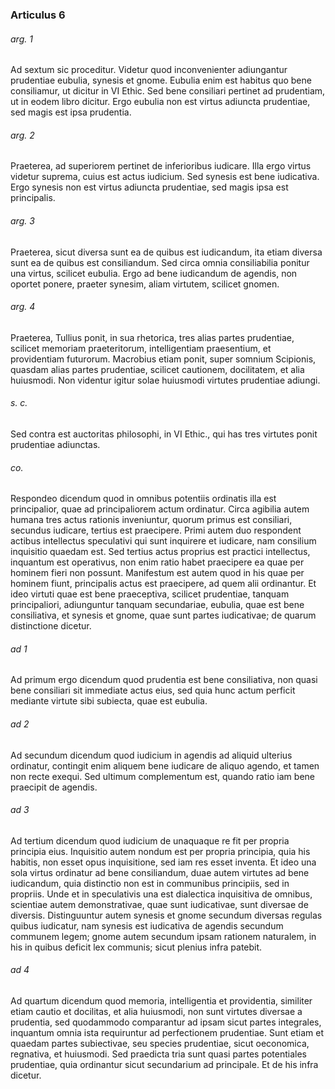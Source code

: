 ### Articulus 6

###### arg. 1
Ad sextum sic proceditur. Videtur quod inconvenienter adiungantur prudentiae eubulia, synesis et gnome. Eubulia enim est habitus quo bene consiliamur, ut dicitur in VI Ethic. Sed bene consiliari pertinet ad prudentiam, ut in eodem libro dicitur. Ergo eubulia non est virtus adiuncta prudentiae, sed magis est ipsa prudentia.

###### arg. 2
Praeterea, ad superiorem pertinet de inferioribus iudicare. Illa ergo virtus videtur suprema, cuius est actus iudicium. Sed synesis est bene iudicativa. Ergo synesis non est virtus adiuncta prudentiae, sed magis ipsa est principalis.

###### arg. 3
Praeterea, sicut diversa sunt ea de quibus est iudicandum, ita etiam diversa sunt ea de quibus est consiliandum. Sed circa omnia consiliabilia ponitur una virtus, scilicet eubulia. Ergo ad bene iudicandum de agendis, non oportet ponere, praeter synesim, aliam virtutem, scilicet gnomen.

###### arg. 4
Praeterea, Tullius ponit, in sua rhetorica, tres alias partes prudentiae, scilicet memoriam praeteritorum, intelligentiam praesentium, et providentiam futurorum. Macrobius etiam ponit, super somnium Scipionis, quasdam alias partes prudentiae, scilicet cautionem, docilitatem, et alia huiusmodi. Non videntur igitur solae huiusmodi virtutes prudentiae adiungi.

###### s. c.
Sed contra est auctoritas philosophi, in VI Ethic., qui has tres virtutes ponit prudentiae adiunctas.

###### co.
Respondeo dicendum quod in omnibus potentiis ordinatis illa est principalior, quae ad principaliorem actum ordinatur. Circa agibilia autem humana tres actus rationis inveniuntur, quorum primus est consiliari, secundus iudicare, tertius est praecipere. Primi autem duo respondent actibus intellectus speculativi qui sunt inquirere et iudicare, nam consilium inquisitio quaedam est. Sed tertius actus proprius est practici intellectus, inquantum est operativus, non enim ratio habet praecipere ea quae per hominem fieri non possunt. Manifestum est autem quod in his quae per hominem fiunt, principalis actus est praecipere, ad quem alii ordinantur. Et ideo virtuti quae est bene praeceptiva, scilicet prudentiae, tanquam principaliori, adiunguntur tanquam secundariae, eubulia, quae est bene consiliativa, et synesis et gnome, quae sunt partes iudicativae; de quarum distinctione dicetur.

###### ad 1
Ad primum ergo dicendum quod prudentia est bene consiliativa, non quasi bene consiliari sit immediate actus eius, sed quia hunc actum perficit mediante virtute sibi subiecta, quae est eubulia.

###### ad 2
Ad secundum dicendum quod iudicium in agendis ad aliquid ulterius ordinatur, contingit enim aliquem bene iudicare de aliquo agendo, et tamen non recte exequi. Sed ultimum complementum est, quando ratio iam bene praecipit de agendis.

###### ad 3
Ad tertium dicendum quod iudicium de unaquaque re fit per propria principia eius. Inquisitio autem nondum est per propria principia, quia his habitis, non esset opus inquisitione, sed iam res esset inventa. Et ideo una sola virtus ordinatur ad bene consiliandum, duae autem virtutes ad bene iudicandum, quia distinctio non est in communibus principiis, sed in propriis. Unde et in speculativis una est dialectica inquisitiva de omnibus, scientiae autem demonstrativae, quae sunt iudicativae, sunt diversae de diversis. Distinguuntur autem synesis et gnome secundum diversas regulas quibus iudicatur, nam synesis est iudicativa de agendis secundum communem legem; gnome autem secundum ipsam rationem naturalem, in his in quibus deficit lex communis; sicut plenius infra patebit.

###### ad 4
Ad quartum dicendum quod memoria, intelligentia et providentia, similiter etiam cautio et docilitas, et alia huiusmodi, non sunt virtutes diversae a prudentia, sed quodammodo comparantur ad ipsam sicut partes integrales, inquantum omnia ista requiruntur ad perfectionem prudentiae. Sunt etiam et quaedam partes subiectivae, seu species prudentiae, sicut oeconomica, regnativa, et huiusmodi. Sed praedicta tria sunt quasi partes potentiales prudentiae, quia ordinantur sicut secundarium ad principale. Et de his infra dicetur.

